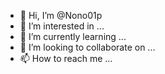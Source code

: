 - 👋 Hi, I’m @Nono01p
- 👀 I’m interested in ...
- 🌱 I’m currently learning ...
- 💞️ I’m looking to collaborate on ...
- 📫 How to reach me ...

<!---
Nono01p/Nono01p is a ✨ special ✨ repository because its `README.md` (this file) appears on your GitHub profile.
You can click the Preview link to take a look at your changes.
--->
